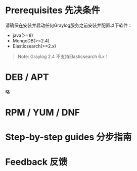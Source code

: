 # Prerequisites 先决条件
请确保在安装并启动任何Graylog服务之前安装并配置以下软件：
- java(>=8)
- MongoDB(>=2.4)
- Elasticsearch(>=2.x)

> Note: Graylog 2.4 不支持Elasticsearch 6.x！

# DEB / APT
略
# RPM / YUM / DNF

# Step-by-step guides 分步指南

# Feedback 反馈
 
